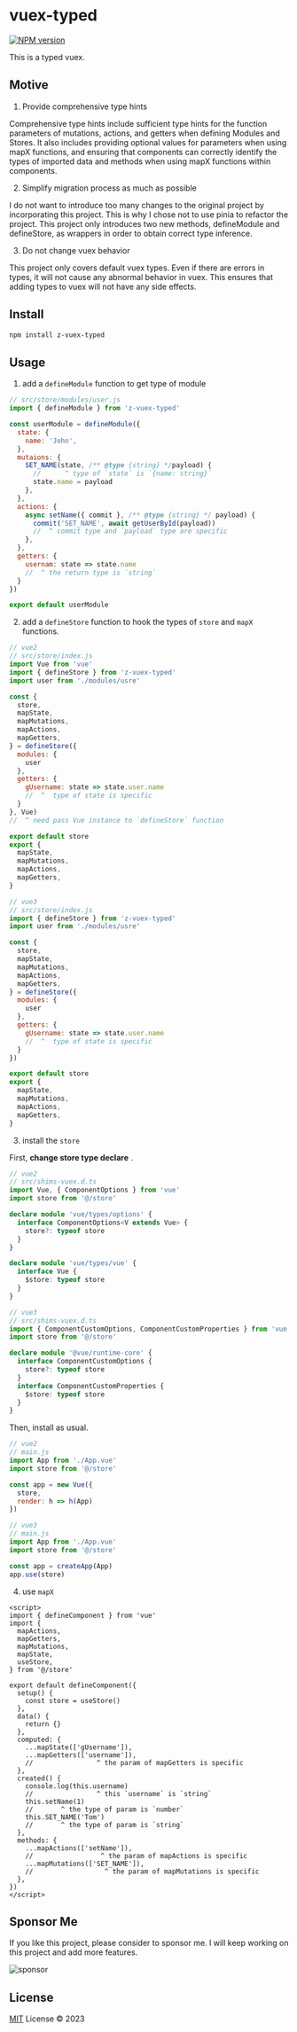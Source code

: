 # vuex-typed

[![NPM version](https://img.shields.io/npm/v/z-vuex-typed?color=a1b858&label=)](https://www.npmjs.com/package/z-vuex-typed)

This is a typed vuex.

## Motive

1. Provide comprehensive type hints

Comprehensive type hints include sufficient type hints for the function parameters of mutations, actions, and getters when defining Modules and Stores. It also includes providing optional values for parameters when using mapX functions, and ensuring that components can correctly identify the types of imported data and methods when using mapX functions within components.

2. Simplify migration process as much as possible

I do not want to introduce too many changes to the original project by incorporating this project. This is why I chose not to use pinia to refactor the project. This project only introduces two new methods, defineModule and defineStore, as wrappers in order to obtain correct type inference.

3. Do not change vuex behavior

This project only covers default vuex types. Even if there are errors in types, it will not cause any abnormal behavior in vuex. This ensures that adding types to vuex will not have any side effects.

## Install

```bash
npm install z-vuex-typed
```

## Usage

1. add a `defineModule` function to get type of module

```js
// src/store/modules/user.js
import { defineModule } from 'z-vuex-typed'

const userModule = defineModule({
  state: {
    name: 'John',
  },
  mutaions: {
    SET_NAME(state, /** @type {string} */payload) {
      //      ^ type of `state` is `{name: string}`
      state.name = payload
    },
  },
  actions: {
    async setName({ commit }, /** @type {string} */ payload) {
      commit('SET_NAME', await getUserById(payload))
      //  ^ commit type and `payload` type are specific
    },
  },
  getters: {
    usernam: state => state.name
    //  ^ the return type is `string`
  }
})

export default userModule
```

2. add a `defineStore` function to hook the types of `store` and `mapX` functions.

```js
// vue2
// src/store/index.js
import Vue from 'vue'
import { defineStore } from 'z-vuex-typed'
import user from './modules/usre'

const {
  store,
  mapState,
  mapMutations,
  mapActions,
  mapGetters,
} = defineStore({
  modules: {
    user
  },
  getters: {
    gUsername: state => state.user.name
    //  ^  type of state is specific
  }
}, Vue)
//  ^ need pass Vue instance to `defineStore` function

export default store
export {
  mapState,
  mapMutations,
  mapActions,
  mapGetters,
}
```

```js
// vue3
// src/store/index.js
import { defineStore } from 'z-vuex-typed'
import user from './modules/usre'

const {
  store,
  mapState,
  mapMutations,
  mapActions,
  mapGetters,
} = defineStore({
  modules: {
    user
  },
  getters: {
    gUsername: state => state.user.name
    //  ^  type of state is specific
  }
})

export default store
export {
  mapState,
  mapMutations,
  mapActions,
  mapGetters,
}
```

3. install the `store`

First, **change store type declare** .

```ts
// vue2
// src/shims-vuex.d.ts
import Vue, { ComponentOptions } from 'vue'
import store from '@/store'

declare module 'vue/types/options' {
  interface ComponentOptions<V extends Vue> {
    store?: typeof store
  }
}

declare module 'vue/types/vue' {
  interface Vue {
    $store: typeof store
  }
}
```

```ts
// vue3
// src/shims-vuex.d.ts
import { ComponentCustomOptions, ComponentCustomProperties } from 'vue'
import store from '@/store'

declare module '@vue/runtime-core' {
  interface ComponentCustomOptions {
    store?: typeof store
  }
  interface ComponentCustomProperties {
    $store: typeof store
  }
}
```

Then, install as usual.

```js
// vue2
// main.js
import App from './App.vue'
import store from '@/store'

const app = new Vue({
  store,
  render: h => h(App)
})
```

```js
// vue3
// main.js
import App from './App.vue'
import store from '@/store'

const app = createApp(App)
app.use(store)
```

4. use `mapX`

```vue
<script>
import { defineComponent } from 'vue'
import {
  mapActions,
  mapGetters,
  mapMutations,
  mapState,
  useStore,
} from '@/store'

export default defineComponent({
  setup() {
    const store = useStore()
  },
  data() {
    return {}
  },
  computed: {
    ...mapState(['gUsername']),
    ...mapGetters(['username']),
    //                ^ the param of mapGetters is specific
  },
  created() {
    console.log(this.username)
    //                ^ this `username` is `string`
    this.setName(1)
    //       ^ the type of param is `number`
    this.SET_NAME('Tom')
    //       ^ the type of param is `string`
  },
  methods: {
    ...mapActions(['setName']),
    //                 ^ the param of mapActions is specific
    ...mapMutations(['SET_NAME']),
    //                  ^ the param of mapMutations is specific
  },
})
</script>
```

## Sponsor Me

If you like this project, please consider to sponsor me. I will keep working on this project and add more features.

![sponsor](./images/sponsor.png)

## License

[MIT](./LICENSE) License © 2023
